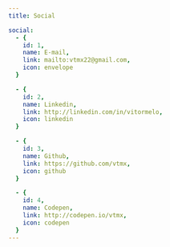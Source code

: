 ```yaml
---
title: Social

social:
  - {
    id: 1,
    name: E-mail,
    link: mailto:vtmx22@gmail.com,
    icon: envelope
  }

  - {
    id: 2,
    name: Linkedin,
    link: http://linkedin.com/in/vitormelo,
    icon: linkedin
  }

  - {
    id: 3,
    name: Github,
    link: https://github.com/vtmx,
    icon: github
  }

  - {
    id: 4,
    name: Codepen,
    link: http://codepen.io/vtmx,
    icon: codepen
  }
---
```

